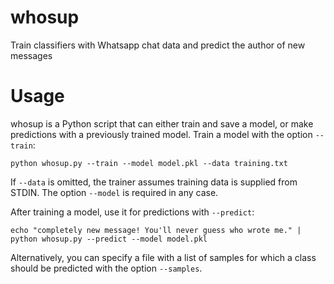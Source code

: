 # whosup

Train classifiers with Whatsapp chat data and predict the author of new messages

# Usage

whosup is a Python script that can either train and save a model, or make predictions with a previously trained model. Train a model with the option `--train`:

    python whosup.py --train --model model.pkl --data training.txt

If `--data` is omitted, the trainer assumes training data is supplied from STDIN. The option `--model` is required in any case.

After training a model, use it for predictions with `--predict`:

    echo "completely new message! You'll never guess who wrote me." | python whosup.py --predict --model model.pkl

Alternatively, you can specify a file with a list of samples for which a class should be predicted with the option `--samples`.
